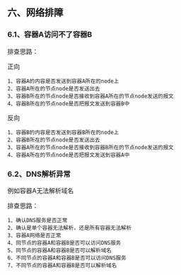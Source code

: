## 六、网络排障

### 6.1、容器A访问不了容器B

排查思路：

正向

```
1、容器A的内容是否发送到容器A所在的node上
2、容器A所在的节点node是否发送出去
3、容器B所在的节点node是否接收到容器A所在的节点node发送的报文
4、容器B所在的节点node是否把报文发送到容器B中
```

反向

```
1、容器B的内容是否发送到容器B所在的node上
2、容器B所在的节点node是否发送出去
3、容器A所在的节点node是否接收到容器B所在的节点node发送的报文
4、容器A所在的节点node是否把报文发送到容器A中
```



### 6.2、DNS解析异常

例如容器A无法解析域名

排查思路：

```
1、确认DNS服务是否正常
2、确认是单个容器无法解析，还是所有容器无法解析
3、容器A网络是否正常
4、同节点的容器A和容器B是否可以访问DNS服务
5、同节点的容器A和容器B是否可以解析域名
6、不同节点的容器A和容器B是否可以访问DNS服务
7、不同节点的容器A和容器B是否可以解析域名
```

